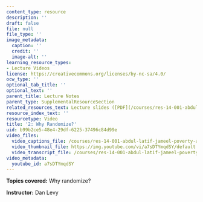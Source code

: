 ```yaml
---
content_type: resource
description: ''
draft: false
file: null
file_type: ''
image_metadata:
  caption: ''
  credit: ''
  image-alt: ''
learning_resource_types:
- Lecture Videos
license: https://creativecommons.org/licenses/by-nc-sa/4.0/
ocw_type: ''
optional_tab_title: ''
optional_text: ''
parent_title: Lecture Notes
parent_type: SupplementalResourceSection
related_resources_text: Lecture slides ([PDF](/courses/res-14-001-abdul-latif-jameel-poverty-action-lab-executive-training-evaluating-social-programs-2009-spring-2009/resources/lecture2))
resource_index_text: ''
resourcetype: Video
title: '2: Why Randomize?'
uid: b99b2ce5-48e4-29df-6225-37496c84d99e
video_files:
  video_captions_file: /courses/res-14-001-abdul-latif-jameel-poverty-action-lab-executive-training-evaluating-social-programs-2009-spring-2009/86814ec5b7175cb095e9fea3d37b534a_a7sDTYmqdSY.vtt
  video_thumbnail_file: https://img.youtube.com/vi/a7sDTYmqdSY/default.jpg
  video_transcript_file: /courses/res-14-001-abdul-latif-jameel-poverty-action-lab-executive-training-evaluating-social-programs-2009-spring-2009/da7ab7155be441fd82042243a2394bfc_a7sDTYmqdSY.pdf
video_metadata:
  youtube_id: a7sDTYmqdSY
---
```


**Topics covered:** Why randomize?

**Instructor:** Dan Levy